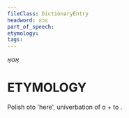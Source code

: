 ```yaml
---
fileClass: DictionaryEntry
headword: אָטאָ
part_of_speech: 
etymology: 
tags: 
---
```

אָטאָ

ETYMOLOGY
===========
Polish oto 'here', univerbation of o + to .